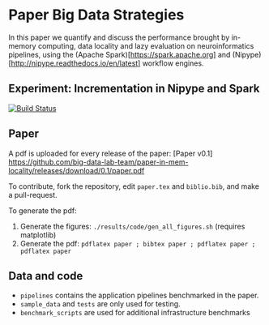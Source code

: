 # Paper Big Data Strategies

In this paper we quantify and discuss the performance brought by 
in-memory computing, data locality and lazy evaluation on 
neuroinformatics pipelines, using the (Apache 
Spark)[https://spark.apache.org] and 
(Nipype)[http://nipype.readthedocs.io/en/latest] workflow engines.

## Experiment: Incrementation in Nipype and Spark
[![Build Status](https://travis-ci.org/ValHayot/paper-in-mem-locality.svg?branch=master)](https://travis-ci.org/ValHayot/paper-in-mem-locality.svg?branch=master)
## Paper 

A pdf is uploaded for every release of the paper:
[Paper v0.1] https://github.com/big-data-lab-team/paper-in-mem-locality/releases/download/0.1/paper.pdf

To contribute, fork the repository, edit ```paper.tex``` and 
```biblio.bib```, and make a pull-request. 

To generate the pdf:
1. Generate the figures: `./results/code/gen_all_figures.sh` (requires matplotlib)
2. Generate the pdf: `pdflatex paper ; bibtex paper ; pdflatex paper ; pdflatex paper`

## Data and code

* `pipelines` contains the application pipelines benchmarked in the paper.
* `sample_data` and `tests` are only used for testing.
* `benchmark_scripts` are used for additional infrastructure benchmarks
